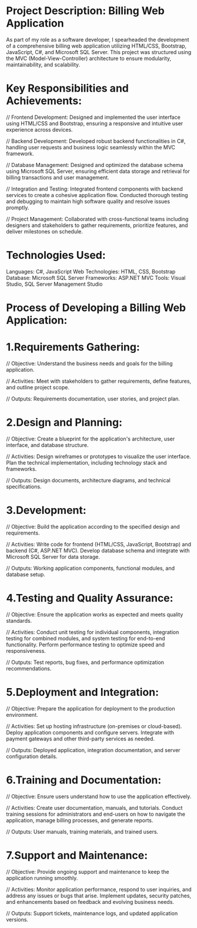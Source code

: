 # Project Description: Billing Web Application

As part of my role as a software developer, I spearheaded the development of a comprehensive billing web application utilizing HTML/CSS, Bootstrap, JavaScript, C#, and Microsoft SQL Server. This project was structured using the MVC (Model-View-Controller) architecture to ensure modularity, maintainability, and scalability.

# Key Responsibilities and Achievements:

// Frontend Development: Designed and implemented the user interface using HTML/CSS and Bootstrap, ensuring a responsive and intuitive user experience across devices.

// Backend Development: Developed robust backend functionalities in C#, handling user requests and business logic seamlessly within the MVC framework.

// Database Management: Designed and optimized the database schema using Microsoft SQL Server, ensuring efficient data storage and retrieval for billing transactions and user management.

// Integration and Testing: Integrated frontend components with backend services to create a cohesive application flow. Conducted thorough testing and debugging to maintain high software quality and resolve issues promptly.

// Project Management: Collaborated with cross-functional teams including designers and stakeholders to gather requirements, prioritize features, and deliver milestones on schedule.

# Technologies Used:

Languages: C#, JavaScript
Web Technologies: HTML, CSS, Bootstrap
Database: Microsoft SQL Server
Frameworks: ASP.NET MVC
Tools: Visual Studio, SQL Server Management Studio


# Process of Developing a Billing Web Application:

# 1.Requirements Gathering:

// Objective: 
Understand the business needs and goals for the billing application.

// Activities: 
Meet with stakeholders to gather requirements, define features, and outline project scope.

// Outputs: 
Requirements documentation, user stories, and project plan.

# 2.Design and Planning:

// Objective: Create a blueprint for the application's architecture, user interface, and database structure.

// Activities: Design wireframes or prototypes to visualize the user interface. Plan the technical implementation, including technology stack and frameworks.

// Outputs: Design documents, architecture diagrams, and technical specifications.

# 3.Development:

// Objective: Build the application according to the specified design and requirements.

// Activities: Write code for frontend (HTML/CSS, JavaScript, Bootstrap) and backend (C#, ASP.NET MVC). Develop database schema and integrate with Microsoft SQL Server for data storage.

// Outputs: Working application components, functional modules, and database setup.

# 4.Testing and Quality Assurance:

// Objective: Ensure the application works as expected and meets quality standards.

// Activities: Conduct unit testing for individual components, integration testing for combined modules, and system testing for end-to-end functionality. Perform performance testing to optimize speed and responsiveness.

// Outputs: Test reports, bug fixes, and performance optimization recommendations.

# 5.Deployment and Integration:

// Objective: Prepare the application for deployment to the production environment.

// Activities: Set up hosting infrastructure (on-premises or cloud-based). Deploy application components and configure servers. Integrate with payment gateways and other third-party services as needed.

// Outputs: Deployed application, integration documentation, and server configuration details.

# 6.Training and Documentation:

// Objective: Ensure users understand how to use the application effectively. 

// Activities: Create user documentation, manuals, and tutorials. Conduct training sessions for administrators and end-users on how to navigate the application, manage billing processes, and generate reports.

// Outputs: User manuals, training materials, and trained users.

# 7.Support and Maintenance:

// Objective: Provide ongoing support and maintenance to keep the application running smoothly.

// Activities: Monitor application performance, respond to user inquiries, and address any issues or bugs that arise. Implement updates, security patches, and enhancements based on feedback and evolving business needs.

// Outputs: Support tickets, maintenance logs, and updated application versions.

